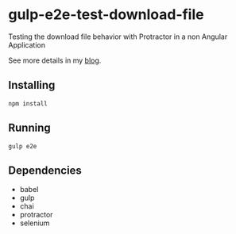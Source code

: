 # gulp-e2e-test-download-file

Testing the download file behavior with Protractor in a non Angular Application

See more details in my <a href="http://pedroaugust8.com/blog/2016/03/30/testando-download-de-arquivo-com-protractor/" target="_blank">blog</a>.

Installing 
-------
```
npm install 
```


Running
-------
```
gulp e2e 
```

Dependencies 
-------
* babel
* gulp
* chai
* protractor
* selenium

